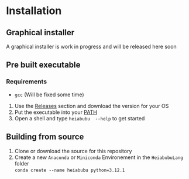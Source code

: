# Installation #
## Graphical installer ##
A graphical installer is work in progress and will be released here soon

## Pre built executable ##
### Requirements ### 
 - `gcc` (Will be fixed some time)

 1. Use the [Releases](https://github.com/OffensiverHase/HeiabubuLang/tags) section and download the version for your OS
 2. Put the executable into your [PATH](https://gist.github.com/nex3/c395b2f8fd4b02068be37c961301caa7)
 4. Open a shell and type `heiabubu  --help` to get started

## Building from source ##
 1. Clone or download the source for this repository
 2. Create a new `Anaconda` or `Miniconda` Environement in the `HeiabubuLang` folder   
    `conda create --name heiabubu python=3.12.1`
